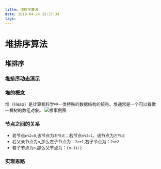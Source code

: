 ```yaml
---
title: 堆排序算法
date: 2018-04-24 19:37:34
tags:
---
```

# 堆排序算法

## 堆排序
### [堆排序动态演示](https://www.cs.usfca.edu/~galles/visualization/HeapSort.html)
### 堆的概念
堆（Heap）是计算机科学中一类特殊的数据结构的统称。堆通常是一个可以看做一棵树的数组对象。
![推事例图](https://ws1.sinaimg.cn/large/005NgZr8gy1fqo6pz1n41j30qs0buaaw.jpg)
### 节点之间的关系
- 若节点`n%2=0`,该节点为`右节点`；若节点`n%2=1`，该节点为`左节点`
- 若父亲节点为`n`,那么左子节点为：`2n+1`,右子节点为：`2n+2`
- 若子节点为`n`,那么父节点为：`(n-1)/2`
### 实现思路
